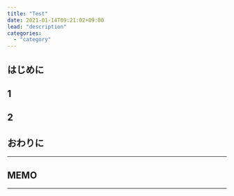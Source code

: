 ```yaml
---
title: "Test"
date: 2021-01-14T09:21:02+09:00
lead: "description"
categories:
  - "category"
---
```


## はじめに


## 1


## 2


## おわりに


---
## MEMO
---